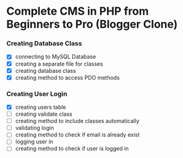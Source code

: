 # Complete CMS in PHP from Beginners to Pro (Blogger Clone)

### Creating Database Class

- [x] connecting to MySQL Database
- [x] creating a separate file for classes
- [x] creating database class
- [x] creating method to access PDO methods

### Creating User Login

- [x] creating users table
- [ ] creating validate class
- [ ] creating method to include classes automatically
- [ ] validating login
- [ ] creating method to check if email is already exist
- [ ] logging user in
- [ ] creating method to check if user is logged in